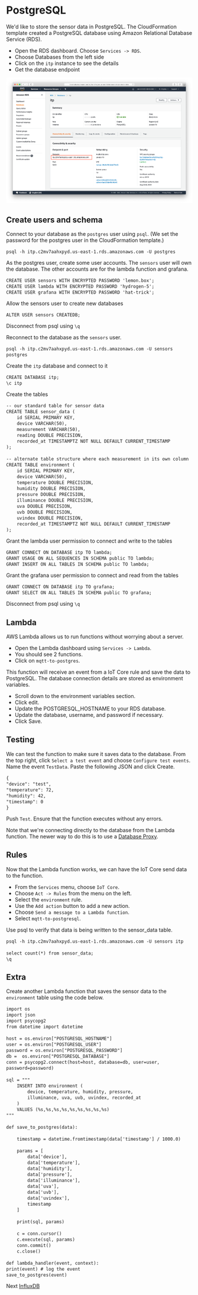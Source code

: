 # PostgreSQL

We'd like to store the sensor data in PostgreSQL. The CloudFormation template created a PostgreSQL database using Amazon Relational Database Service (RDS). 

 * Open the RDS dashboard. Choose `Services -> RDS`.
 * Choose Databases from the left side
 * Click on the `itp` instance to see the details
 * Get the database endpoint

![](img/rds.png)

## Create users and schema

Connect to your database as the `postgres` user using `psql`. (We set the password for the postgres user in the CloudFormation template.)

    psql -h itp.c2mv7aahxpyd.us-east-1.rds.amazonaws.com -U postgres

As the postgres user, create some user accounts. The `sensors` user will own the database. The other accounts are for the lambda function and grafana.

    CREATE USER sensors WITH ENCRYPTED PASSWORD 'lemon.box';
    CREATE USER lambda WITH ENCRYPTED PASSWORD 'hydrogen-5';
    CREATE USER grafana WITH ENCRYPTED PASSWORD 'hat-trick';

Allow the sensors user to create new databases

    ALTER USER sensors CREATEDB;

Disconnect from psql using `\q`

Reconnect to the database as the `sensors` user.

    psql -h itp.c2mv7aahxpyd.us-east-1.rds.amazonaws.com -U sensors postgres

Create the `itp` database and connect to it

    CREATE DATABASE itp;
    \c itp

Create the tables

    -- our standard table for sensor data
    CREATE TABLE sensor_data (
        id SERIAL PRIMARY KEY,
        device VARCHAR(50),
        measurement VARCHAR(50),
        reading DOUBLE PRECISION,
        recorded_at TIMESTAMPTZ NOT NULL DEFAULT CURRENT_TIMESTAMP
    );

    -- alternate table structure where each measurement in its own column
    CREATE TABLE environment (
        id SERIAL PRIMARY KEY,
        device VARCHAR(50),
        temperature DOUBLE PRECISION,
        humidity DOUBLE PRECISION,
        pressure DOUBLE PRECISION,
        illuminance DOUBLE PRECISION,
        uva DOUBLE PRECISION,
        uvb DOUBLE PRECISION,
        uvindex DOUBLE PRECISION,
        recorded_at TIMESTAMPTZ NOT NULL DEFAULT CURRENT_TIMESTAMP
    );

Grant the lambda user permission to connect and write to the tables

    GRANT CONNECT ON DATABASE itp TO lambda;
    GRANT USAGE ON ALL SEQUENCES IN SCHEMA public TO lambda;
    GRANT INSERT ON ALL TABLES IN SCHEMA public TO lambda;

Grant the grafana user permission to connect and read from the tables

    GRANT CONNECT ON DATABASE itp TO grafana;
    GRANT SELECT ON ALL TABLES IN SCHEMA public TO grafana;

Disconnect from psql using `\q`

## Lambda

AWS Lambda allows us to run functions without worrying about a server. 

 * Open the Lambda dashboard using `Services -> Lambda`. 
 * You should see 2 functions. 
 * Click on `mqtt-to-postgres`. 
 
 This function will receive an event from a IoT Core rule and save the data to PostgreSQL. The database connection details are stored as environment variables. 
 
 * Scroll down to the environment variables section. 
 * Click edit. 
 * Update the POSTGRESQL_HOSTNAME to your RDS database. 
 * Update the database, username, and password if necessary.
 * Click Save.

 ## Testing

We can test the function to make sure it saves data to the database. From the top right, click `Select a test event` and choose `Configure test events`. Name the event `TestData`. Paste the following JSON and click Create.

    {
    "device": "test",
    "temperature": 72,
    "humidity": 42,
    "timestamp": 0
    }

Push `Test`. Ensure that the function executes without any errors.

Note that we're connecting directly to the database from the Lambda function. The newer way to do this is to use a [Database Proxy](https://aws.amazon.com/blogs/compute/using-amazon-rds-proxy-with-aws-lambda/).

## Rules

Now that the Lambda function works, we can have the IoT Core send data to the function. 

 * From the `Services` menu, choose `IoT Core`. 
 * Choose `Act -> Rules` from the menu on the left. 
 * Select the `environment` rule. 
 * Use the `Add action` button to add a new action. 
 * Choose `Send a message to a Lambda function`.
 * Select `mqtt-to-postgresql`.

Use psql to verify that data is being written to the sensor_data table.

    psql -h itp.c2mv7aahxpyd.us-east-1.rds.amazonaws.com -U sensors itp

    select count(*) from sensor_data;
    \q

## Extra

Create another Lambda function that saves the sensor data to the `environment` table using the code below.

    import os
    import json
    import psycopg2
    from datetime import datetime

    host = os.environ["POSTGRESQL_HOSTNAME"] 
    user = os.environ["POSTGRESQL_USER"]
    password = os.environ["POSTGRESQL_PASSWORD"]
    db =  os.environ["POSTGRESQL_DATABASE"]
    conn = psycopg2.connect(host=host, database=db, user=user, password=password)

    sql = """
        INSERT INTO environment (
            device, temperature, humidity, pressure,
            illuminance, uva, uvb, uvindex, recorded_at
        ) 
        VALUES (%s,%s,%s,%s,%s,%s,%s,%s,%s)
    """

    def save_to_postgres(data):

        timestamp = datetime.fromtimestamp(data['timestamp'] / 1000.0)

        params = [
            data['device'],
            data['temperature'],
            data['humidity'],
            data['pressure'],
            data['illuminance'],
            data['uva'],
            data['uvb'],
            data['uvindex'],
            timestamp
        ]
        
        print(sql, params)

        c = conn.cursor()
        c.execute(sql, params)
        conn.commit()
        c.close()

    def lambda_handler(event, context):
    print(event) # log the event
    save_to_postgres(event)

 Next [InfluxDB](influxdb.md) 
   
